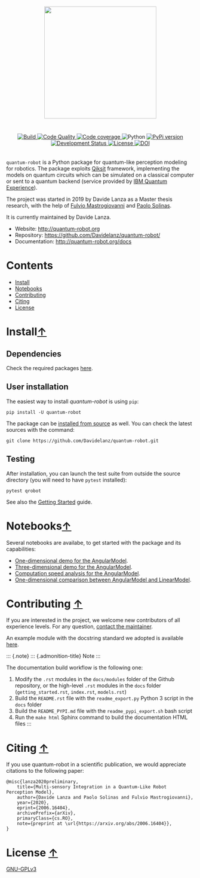 <div align="center" style="align:center; padding:20px">
   <a href="http://quantum-robot.org">
      <img width="300" src="https://raw.githubusercontent.com/Davidelanz/quantum-robot/master/docs/quantum-robot-logo.svg">
   </a>
</div>

<div align="center" style="align:center; padding:20px">
   <a href="https://travis-ci.com/github/Davidelanz/quantum-robot">
      <img src="https://travis-ci.com/Davidelanz/quantum-robot.svg?branch=master" alt="Build"/>
   </a>
   <a href="https://frontend.code-inspector.com/public/project/13599/quantum-robot/dashboard">
      <img src="https://www.code-inspector.com/project/13599/score/svg" alt="Code Quality"/>
   </a>
   <a href="https://codecov.io/gh/Davidelanz/quantum-robot" >
      <img src="https://codecov.io/gh/Davidelanz/quantum-robot/branch/master/graph/badge.svg?token=69IQEINMQU" alt="Code coverage"/>
   </a>
   <!--a href="https://codeclimate.com/github/Davidelanz/quantum-robot/maintainability">
      <img src="https://api.codeclimate.com/v1/badges/498a54bb981af54decec/maintainability" alt="Maintainability"/>
   </a-->
   <a>
      <img src="https://img.shields.io/badge/python-3.6|3.7|3.8-blue" alt="Python"/>
   </a>
   <a href="https://pypi.org/project/quantum-robot/">
      <img src="https://badge.fury.io/py/quantum-robot.svg" alt="PyPi version"/>
   </a>
   <a href="https://pypi.org/project/quantum-robot/">
      <img src="https://pypip.in/status/quantum-robot/badge.svg" alt="Development Status"/>
   </a>
   <a href="https://github.com/Davidelanz/quantum-robot/blob/master/LICENSE">
      <img src="https://img.shields.io/badge/license-GNU_GPL_v3-blue" alt="License"/>
   </a>
   <a href="https://zenodo.org/badge/latestdoi/274185290">
      <img src="https://zenodo.org/badge/274185290.svg" alt="DOI">
   </a>
</div>
<!-- table align="center" style="width:70%; border: 1px solid black; margin-bottom:20px">
    <tr>
    <th> <b>BEWARE:</b> package still under developement. If you are not one of the developers, it is not suggested to install it yet.
    </tr>
</table -->

`quantum-robot` is a Python package for quantum-like perception modeling
for robotics. The package exploits [Qiksit](https://qiskit.org/)
framework, implementing the models on quantum circuits which can be
simulated on a classical computer or sent to a quantum backend (service
provided by [IBM Quantum
Experience](https://quantum-computing.ibm.com/)).

The project was started in 2019 by Davide Lanza as a Master thesis
research, with the help of [Fulvio
Mastrogiovanni](https://www.dibris.unige.it/mastrogiovanni-fulvio) and
[Paolo
Solinas](http://www.spin.cnr.it/index.php/people/46-researchers/49-solinas-paolo.html).

It is currently maintained by Davide Lanza.

-   Website: <http://quantum-robot.org>
-   Repository: <https://github.com/Davidelanz/quantum-robot/>
-   Documentation: <http://quantum-robot.org/docs>

Contents
========

-   [Install](#install)
-   [Notebooks](#notebooks)
-   [Contributing](#contributing)
-   [Citing](#citing)
-   [License](#license)

Install[↑](#contents)
=====================

Dependencies
------------

Check the required packages
[here](https://github.com/Davidelanz/quantum-robot/blob/master/requirements.txt).

User installation
-----------------

The easiest way to install *quantum-robot* is using `pip`:

    pip install -U quantum-robot

The package can be [installed from
source](https://packaging.python.org/tutorials/installing-packages/#id19)
as well. You can check the latest sources with the command:

    git clone https://github.com/Davidelanz/quantum-robot.git

Testing
-------

After installation, you can launch the test suite from outside the
source directory (you will need to have `pytest` installed):

    pytest qrobot

See also the [Getting
Started](http://www.quantum-robot.org/docs/getting_started.html) guide.

Notebooks[↑](#contents)
=======================

Several notebooks are availabe, to get started with the package and its
capabilities:

-   [One-dimensional demo for the
    AngularModel](https://github.com/Davidelanz/quantum-robot/blob/master/notebooks/demo_angular_dim1.ipynb).
-   [Three-dimensional demo for the
    AngularModel](https://github.com/Davidelanz/quantum-robot/blob/master/notebooks/demo_angular_dim3_RGB.ipynb).
-   [Computation speed analysis for the
    AngularModel](https://github.com/Davidelanz/quantum-robot/blob/master/notebooks/computation_speed.ipynb).
-   [One-dimensional comparison between AngularModel and
    LinearModel](https://github.com/Davidelanz/quantum-robot/blob/master/notebooks/model_comparison.ipynb).

Contributing [↑](#contents)
===========================

If you are interested in the project, we welcome new contributors of all
experience levels. For any question, [contact the
maintainer](mailto:davidel96@hotmail.it).

An example module with the docstring standard we adopted is available
[here](https://github.com/Davidelanz/quantum-robot/blob/master/docs/example/qrobot_doc.py).

::: {.note}
::: {.admonition-title}
Note
:::

The documentation build workflow is the following one:

1.  Modify the `.rst` modules in the `docs/modules` folder of the Github
    repository, or the high-level `.rst` modules in the `docs` folder
    (`getting_started.rst`, `index.rst`, `models.rst`)
2.  Build the `README.rst` file with the `readme_export.py` Python 3
    script in the `docs` folder
3.  Build the `README_PYPI.md` file with the `readme_pypi_export.sh`
    bash script
4.  Run the `make html` Sphinx command to build the documentation HTML
    files
:::

Citing [↑](#contents)
=====================

If you use quantum-robot in a scientific publication, we would
appreciate citations to the following paper:

``` {.sourceCode .bibtex}
@misc{lanza2020preliminary,
    title={Multi-sensory Integration in a Quantum-Like Robot Perception Model},
    author={Davide Lanza and Paolo Solinas and Fulvio Mastrogiovanni},
    year={2020},
    eprint={2006.16404},
    archivePrefix={arXiv},
    primaryClass={cs.RO},
    note={preprint at \url{https://arxiv.org/abs/2006.16404}},
}
```

License [↑](#contents)
======================

[GNU-GPLv3](https://github.com/Davidelanz/quantum-robot/blob/master/LICENSE)
